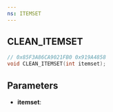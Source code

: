 ```yaml
---
ns: ITEMSET
---
```

## CLEAN_ITEMSET

```c
// 0x85F3A86CA9021FB0 0x919A4858
void CLEAN_ITEMSET(int itemset);
```

## Parameters
* **itemset**:
